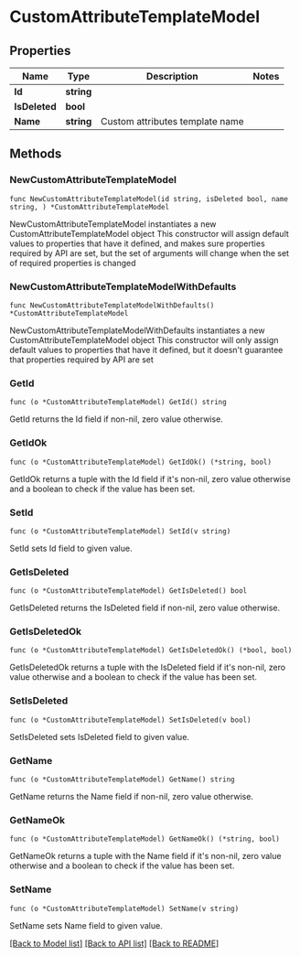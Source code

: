 # CustomAttributeTemplateModel

## Properties

Name | Type | Description | Notes
------------ | ------------- | ------------- | -------------
**Id** | **string** |  | 
**IsDeleted** | **bool** |  | 
**Name** | **string** | Custom attributes template name | 

## Methods

### NewCustomAttributeTemplateModel

`func NewCustomAttributeTemplateModel(id string, isDeleted bool, name string, ) *CustomAttributeTemplateModel`

NewCustomAttributeTemplateModel instantiates a new CustomAttributeTemplateModel object
This constructor will assign default values to properties that have it defined,
and makes sure properties required by API are set, but the set of arguments
will change when the set of required properties is changed

### NewCustomAttributeTemplateModelWithDefaults

`func NewCustomAttributeTemplateModelWithDefaults() *CustomAttributeTemplateModel`

NewCustomAttributeTemplateModelWithDefaults instantiates a new CustomAttributeTemplateModel object
This constructor will only assign default values to properties that have it defined,
but it doesn't guarantee that properties required by API are set

### GetId

`func (o *CustomAttributeTemplateModel) GetId() string`

GetId returns the Id field if non-nil, zero value otherwise.

### GetIdOk

`func (o *CustomAttributeTemplateModel) GetIdOk() (*string, bool)`

GetIdOk returns a tuple with the Id field if it's non-nil, zero value otherwise
and a boolean to check if the value has been set.

### SetId

`func (o *CustomAttributeTemplateModel) SetId(v string)`

SetId sets Id field to given value.


### GetIsDeleted

`func (o *CustomAttributeTemplateModel) GetIsDeleted() bool`

GetIsDeleted returns the IsDeleted field if non-nil, zero value otherwise.

### GetIsDeletedOk

`func (o *CustomAttributeTemplateModel) GetIsDeletedOk() (*bool, bool)`

GetIsDeletedOk returns a tuple with the IsDeleted field if it's non-nil, zero value otherwise
and a boolean to check if the value has been set.

### SetIsDeleted

`func (o *CustomAttributeTemplateModel) SetIsDeleted(v bool)`

SetIsDeleted sets IsDeleted field to given value.


### GetName

`func (o *CustomAttributeTemplateModel) GetName() string`

GetName returns the Name field if non-nil, zero value otherwise.

### GetNameOk

`func (o *CustomAttributeTemplateModel) GetNameOk() (*string, bool)`

GetNameOk returns a tuple with the Name field if it's non-nil, zero value otherwise
and a boolean to check if the value has been set.

### SetName

`func (o *CustomAttributeTemplateModel) SetName(v string)`

SetName sets Name field to given value.



[[Back to Model list]](../README.md#documentation-for-models) [[Back to API list]](../README.md#documentation-for-api-endpoints) [[Back to README]](../README.md)


